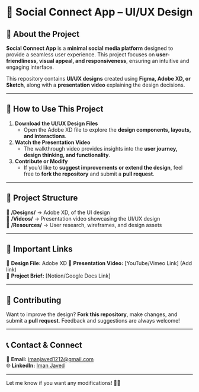 # 📌 Social Connect App – UI/UX Design  

## 📖 About the Project  
**Social Connect App** is a **minimal social media platform** designed to provide a seamless user experience. This project focuses on **user-friendliness, visual appeal, and responsiveness**, ensuring an intuitive and engaging interface.  

This repository contains **UI/UX designs** created using **Figma, Adobe XD, or Sketch**, along with a **presentation video** explaining the design decisions.  

---

## 🚀 How to Use This Project  
1. **Download the UI/UX Design Files**  
   - Open the Adobe XD file to explore the **design components, layouts, and interactions**.  
2. **Watch the Presentation Video**  
   - The walkthrough video provides insights into the **user journey, design thinking, and functionality**.  
3. **Contribute or Modify**  
   - If you’d like to **suggest improvements or extend the design**, feel free to **fork the repository** and submit a **pull request**.  

---

## 📂 Project Structure  
📁 **/Designs/** → Adobe XD, of the UI design  
📁 **/Videos/** → Presentation video showcasing the UI/UX design  
📁 **/Resources/** → User research, wireframes, and design assets  

---

## 📌 Important Links  
🔹 **Design File:** Adobe XD
🔹 **Presentation Video:** [YouTube/Vimeo Link] (Add link)  
🔹 **Project Brief:** [Notion/Google Docs Link] 

---

## 🤝 Contributing  
Want to improve the design? **Fork this repository**, make changes, and submit a **pull request**. Feedback and suggestions are always welcome!  

---

## 📞 Contact & Connect  
📧 **Email:** imanjaved1212@gmail.com  
🌐 **LinkedIn:** [Iman Javed](https://www.linkedin.com/in/iman-javed-561a02238/)  

---

Let me know if you want any modifications! 🚀😊  
